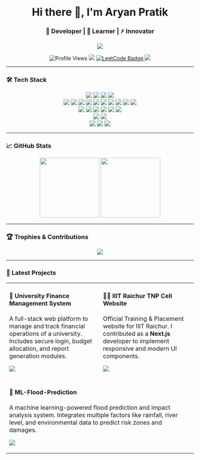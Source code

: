 <h1 align="center">Hi there 👋, I'm Aryan Pratik</h1>
<h3 align="center">🚀 Developer | 🌱 Learner | ⚡ Innovator</h3>

<p align="center">
  <img src="https://readme-typing-svg.herokuapp.com/?lines=Code.%20Create.%20Collaborate.;Crafting%20cool%20projects%20since%202022!&center=true&width=500&height=50">
</p>


<p align="center">
  <img src="https://komarev.com/ghpvc/?username=aryanpratik11&label=Profile%20views&color=0e75b6&style=flat" alt="Profile Views" />
  <a href="https://www.linkedin.com/in/aryanpratik11/"><img src="https://img.shields.io/badge/-LinkedIn-blue?style=flat-square&logo=Linkedin&logoColor=white"/></a>
  <a href="https://leetcode.com/aryanpratik11/" target="_blank">
    <img src="https://img.shields.io/badge/-LeetCode-FFA116?style=flat-square&logo=LeetCode&logoColor=black" alt="LeetCode Badge"/>
  </a>
  <a href="mailto:aryanpratik11@gmail.com"><img src="https://img.shields.io/badge/-Email-c14438?style=flat-square&logo=Gmail&logoColor=white"/></a>
</p>

---

### 🛠️ Tech Stack
<p align="center"> <!-- Programming Languages --> <img src="https://img.shields.io/badge/C++-00599C?style=for-the-badge&logo=c%2B%2B&logoColor=white"/> <img src="https://img.shields.io/badge/C-00599C?style=for-the-badge&logo=c&logoColor=white"/> <img src="https://img.shields.io/badge/Python-3776AB?style=for-the-badge&logo=python&logoColor=white"/> <img src="https://img.shields.io/badge/JavaScript-F7DF1E?style=for-the-badge&logo=javascript&logoColor=black"/> <br/> <!-- Web Development --> <img src="https://img.shields.io/badge/HTML5-E34F26?style=for-the-badge&logo=html5&logoColor=white"/> <img src="https://img.shields.io/badge/CSS3-1572B6?style=for-the-badge&logo=css3&logoColor=white"/> <img src="https://img.shields.io/badge/Bootstrap-7952B3?style=for-the-badge&logo=bootstrap&logoColor=white"/> <img src="https://img.shields.io/badge/jQuery-0769AD?style=for-the-badge&logo=jquery&logoColor=white"/> <img src="https://img.shields.io/badge/Node.js-339933?style=for-the-badge&logo=nodedotjs&logoColor=white"/> <img src="https://img.shields.io/badge/Express.js-000000?style=for-the-badge&logo=express&logoColor=white"/> <img src="https://img.shields.io/badge/React-61DAFB?style=for-the-badge&logo=react&logoColor=black"/> <img src="https://img.shields.io/badge/Next.js-000000?style=for-the-badge&logo=nextdotjs&logoColor=white"/> <img src="https://img.shields.io/badge/SQL-4479A1?style=for-the-badge&logo=postgresql&logoColor=white"/> <img src="https://img.shields.io/badge/PostgreSQL-336791?style=for-the-badge&logo=postgresql&logoColor=white"/> <br/> <!-- ML / DS Tools --> <img src="https://img.shields.io/badge/Pandas-150458?style=for-the-badge&logo=pandas&logoColor=white"/> <img src="https://img.shields.io/badge/Numpy-013243?style=for-the-badge&logo=numpy&logoColor=white"/> <img src="https://img.shields.io/badge/TensorFlow-FF6F00?style=for-the-badge&logo=tensorflow&logoColor=white"/> <img src="https://img.shields.io/badge/Scikit--Learn-F7931E?style=for-the-badge&logo=scikit-learn&logoColor=white"/> <img src="https://img.shields.io/badge/PyTorch-EE4C2C?style=for-the-badge&logo=pytorch&logoColor=white"/> <img src="https://img.shields.io/badge/Matplotlib-11557C?style=for-the-badge&logo=matplotlib&logoColor=white"/> <br/> <!-- Tools --> <img src="https://img.shields.io/badge/Git-F05032?style=for-the-badge&logo=git&logoColor=white"/> <img src="https://img.shields.io/badge/GitHub-181717?style=for-the-badge&logo=github&logoColor=white"/> <br/> <!-- Concepts --> <img src="https://img.shields.io/badge/Data Structures & Algorithms-323330?style=for-the-badge&logo=codeforces&logoColor=white"/> <img src="https://img.shields.io/badge/OOPs-00599C?style=for-the-badge"/> <img src="https://img.shields.io/badge/DBMS-4479A1?style=for-the-badge"/> </p>

---

### 📈 GitHub Stats
<p align="center">
  <img src="https://github-readme-stats.vercel.app/api?username=aryanpratik11&show_icons=true&theme=radical" height="160"/>
  <img src="https://github-readme-streak-stats.herokuapp.com?user=aryanpratik11&theme=radical" height="160"/>
</p>

---

### 🏆 Trophies & Contributions
<p align="center">
  <img src="https://github-profile-trophy.vercel.app/?username=aryanpratik11&theme=algolia&margin-w=15" />
</p>

---


### 🔗 Latest Projects
<table> <tr> <td width="50%"> <h4>💸 University Finance Management System</h4> <p> A full-stack web platform to manage and track financial operations of a university. Includes secure login, budget allocation, and report generation modules. </p> <p> <a href="https://github.com/aryanpratik11/university-finance-management-system.git"> <img src="https://img.shields.io/badge/Repository-View-blue?style=flat-square&logo=github" /> </a> </p> </td> <td width="50%"> <h4>🧑‍💼 IIIT Raichur TNP Cell Website</h4> <p> Official Training & Placement website for IIIT Raichur. I contributed as a <strong>Next.js</strong> developer to implement responsive and modern UI components. </p> <p> <a href="https://github.com/mrGupta04/IIITR-placement-website.git"> <img src="https://img.shields.io/badge/Repository-View-blue?style=flat-square&logo=github" /> </a> </p> </td> </tr> <tr> <td colspan="2"> <h4>🌊 ML-Flood-Prediction</h4> <p> A machine learning-powered flood prediction and impact analysis system. Integrates multiple factors like rainfall, river level, and environmental data to predict risk zones and damages. </p> <p> <a href="https://github.com/aryanpratik11/ML-Flood-Prediction.git"> <img src="https://img.shields.io/badge/Repository-View-blue?style=flat-square&logo=github" /> </a> </p> </td> </tr> </table>
